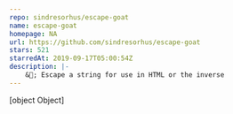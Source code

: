 ```yaml
---
repo: sindresorhus/escape-goat
name: escape-goat
homepage: NA
url: https://github.com/sindresorhus/escape-goat
stars: 521
starredAt: 2019-09-17T05:00:54Z
description: |-
    &🐐; Escape a string for use in HTML or the inverse
---
```


[object Object]
